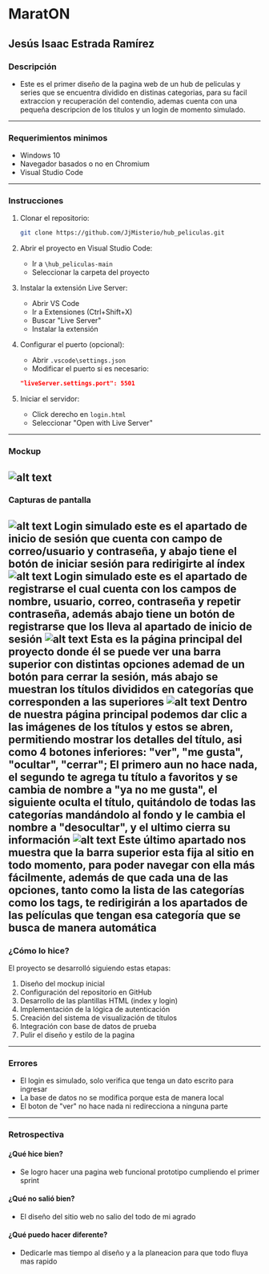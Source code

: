 # MaratON
## Jesús Isaac Estrada Ramírez

### Descripción
- Este es el primer diseño de la pagina web de un hub de peliculas y series que se encuentra dividido en distinas categorias, para su facil extraccion y recuperación del contendio, ademas cuenta con una pequeña descripcion de los titulos y un login de momento simulado.
---
### Requerimientos minimos
- Windows 10
- Navegador basados o no en Chromium
- Visual Studio Code
---
### Instrucciones
1. Clonar el repositorio:
   ```bash
   git clone https://github.com/JjMisterio/hub_peliculas.git
   ```

2. Abrir el proyecto en Visual Studio Code:
   - Ir a `\hub_peliculas-main`
   - Seleccionar la carpeta del proyecto

3. Instalar la extensión Live Server:
   - Abrir VS Code
   - Ir a Extensiones (Ctrl+Shift+X)
   - Buscar "Live Server"
   - Instalar la extensión

4. Configurar el puerto (opcional):
   - Abrir `.vscode\settings.json`
   - Modificar el puerto si es necesario:
   ```json
   "liveServer.settings.port": 5501
   ```

5. Iniciar el servidor:
   - Click derecho en `login.html`
   - Seleccionar "Open with Live Server"
---
### Mockup
![alt text](/assets/proyect/mockup.png "Mockup inicial del proyecto desplegado en la ventana de login e index de nuestro hub de peliculas")
---
### Capturas de pantalla
![alt text](/assets/proyect/sprint01-01.png "Login simulado: Iniciar sesión")
Login simulado este es el apartado de inicio de sesión que cuenta con campo de correo/usuario y contraseña, y abajo tiene el botón de iniciar sesión para redirigirte al índex
![alt text](/assets/proyect/sprint01-02.png "Login simulado: Registrarse")
Login simulado este es el apartado de registrarse el cual cuenta con los campos de nombre, usuario, correo, contraseña y repetir contraseña, además abajo tiene un botón de registrarse que los lleva al apartado de inicio de sesión
![alt text](/assets/proyect/sprint01-03.png "Index: Pagina principal")
Esta es la página principal del proyecto donde él se puede ver una barra superior con distintas opciones ademad de un botón para cerrar la sesión, más abajo se muestran los títulos divididos en categorías que corresponden a las superiores
![alt text](/assets/proyect/sprint01-04.png "Index: Pagina principal, título abierto")
Dentro de nuestra página principal podemos dar clic a las imágenes de los títulos y estos se abren, permitiendo mostrar los detalles del título, asi como 4 botones inferiores: "ver", "me gusta", "ocultar", "cerrar"; El primero aun no hace nada, el segundo te agrega tu título a favoritos y se cambia de nombre a "ya no me gusta", el siguiente oculta el título, quitándolo de todas las categorías mandándolo al fondo y le cambia el nombre a "desocultar", y el ultimo cierra su información
![alt text](/assets/proyect/sprint01-05.png "Index: Pagina principal, redireccion")
Este último apartado nos muestra que la barra superior esta fija al sitio en todo momento, para poder navegar con ella más fácilmente, además de que cada una de las opciones, tanto como la lista de las categorías como los tags, te redirigirán a los apartados de las películas que tengan esa categoría que se busca de manera automática
---
### ¿Cómo lo hice?
El proyecto se desarrolló siguiendo estas etapas:
1. Diseño del mockup inicial
2. Configuración del repositorio en GitHub
3. Desarrollo de las plantillas HTML (index y login)
4. Implementación de la lógica de autenticación
5. Creación del sistema de visualización de títulos
6. Integración con base de datos de prueba
7. Pulir el diseño y estilo de la pagina
---
### Errores
- El login es simulado, solo verifica que tenga un dato escrito para ingresar
- La base de datos no se modifica porque esta de manera local
- El boton de "ver" no hace nada ni redirecciona a ninguna parte
---
### Retrospectiva
#### ¿Qué hice bien?
- Se logro hacer una pagina web funcional prototipo cumpliendo el primer sprint
#### ¿Qué no salió bien?
- El diseño del sitio web no salio del todo de mi agrado
#### ¿Qué puedo hacer diferente?
- Dedicarle mas tiempo al diseño y a la planeacion para que todo fluya mas rapido